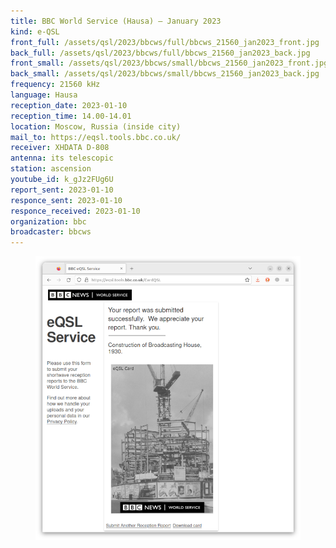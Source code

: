 ```yaml
---
title: BBC World Service (Hausa) — January 2023
kind: e-QSL
front_full: /assets/qsl/2023/bbcws/full/bbcws_21560_jan2023_front.jpg
back_full: /assets/qsl/2023/bbcws/full/bbcws_21560_jan2023_back.jpg
front_small: /assets/qsl/2023/bbcws/small/bbcws_21560_jan2023_front.jpg
back_small: /assets/qsl/2023/bbcws/small/bbcws_21560_jan2023_back.jpg
frequency: 21560 kHz
language: Hausa
reception_date: 2023-01-10
reception_time: 14.00-14.01
location: Moscow, Russia (inside city)
mail_to: https://eqsl.tools.bbc.co.uk/
receiver: XHDATA D-808
antenna: its telescopic
station: ascension
youtube_id: k_gJz2FUg6U
report_sent: 2023-01-10
responce_sent: 2023-01-10
responce_received: 2023-01-10
organization: bbc
broadcaster: bbcws
---
```


<figure>
<a href="/assets/qsl/2023/bbcws/full/bbcws_21560_jan2023_submit.png">
<img src="/assets/qsl/2023/bbcws/small/bbcws_21560_jan2023_submit.png"/>
</a>
</figure>
